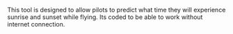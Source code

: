 This tool is designed to allow pilots to predict what time they will experience sunrise and sunset while flying. Its coded to be able to work without internet connection.
